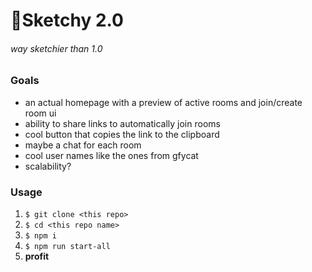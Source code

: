 # :japanese_goblin:Sketchy 2.0

###### way sketchier than 1.0
### Goals
- an actual homepage with a preview of active rooms and join/create room ui
- ability to share links to automatically join rooms
- cool button that copies the link to the clipboard
- maybe a chat for each room
- cool user names like the ones from gfycat
- scalability?

### Usage

1. `$ git clone <this repo>`
2. `$ cd <this repo name>`
3. `$ npm i`
4. `$ npm run start-all`
5. **profit**
